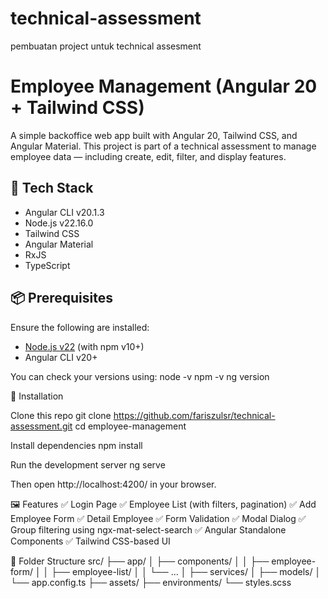 # technical-assessment
pembuatan project untuk technical assesment

# Employee Management (Angular 20 + Tailwind CSS)

A simple backoffice web app built with Angular 20, Tailwind CSS, and Angular Material. This project is part of a technical assessment to manage employee data — including create, edit, filter, and display features.

## 🔧 Tech Stack

- Angular CLI v20.1.3
- Node.js v22.16.0
- Tailwind CSS
- Angular Material
- RxJS
- TypeScript

## 📦 Prerequisites

Ensure the following are installed:

- [Node.js v22](https://nodejs.org/en) (with npm v10+)
- Angular CLI v20+

You can check your versions using:
node -v
npm -v
ng version

🚀 Installation

Clone this repo
git clone https://github.com/fariszulsr/technical-assessment.git
cd employee-management

Install dependencies
npm install

Run the development server
ng serve

Then open http://localhost:4200/ in your browser.

🖼️ Features
✅ Login Page
✅ Employee List (with filters, pagination)
✅ Add Employee Form
✅ Detail Employee
✅ Form Validation
✅ Modal Dialog
✅ Group filtering using ngx-mat-select-search
✅ Angular Standalone Components
✅ Tailwind CSS-based UI


📁 Folder Structure
src/
├── app/
│   ├── components/
│   │   ├── employee-form/
│   │   ├── employee-list/
│   │   └── ...
│   ├── services/
│   ├── models/
│   └── app.config.ts
├── assets/
├── environments/
└── styles.scss


